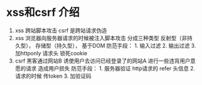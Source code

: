 # xss和csrf 介绍
1. xss  跨站脚本攻击  csrf 是跨站请求伪造
2. xss 
    浏览器向服务器请求的时候被注入脚本攻击
    分成三种类型   反射型（非持久型）， 存储型（持久型）， 基于DOM
    防范手段：
        1. 输入过滤
        2. 输出过滤
        3. 加httponly 请求头  锁死cookie
3. csrf 
    黑客通过网站B 诱使用户去访问已经登录了的网站A 进行一些违背用户意愿的请求  造成用户损失
    防范手段：
        1. 服务器验证  http请求的 refer 头信息
        2. 请求的时候 传token
        3. 加验证码  

